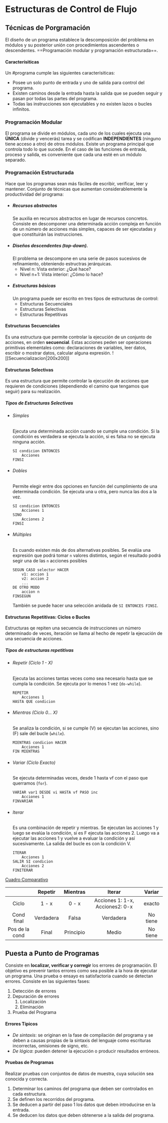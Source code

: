 # Estructuras de Control de Flujo
## Técnicas de Porgramación
El diseño de un programa establece la descomposición del problema en módulos y su posterior unión con procedimientos ascendentes o descendentes. ==Programación modular y programación estructurada==.
#### Caracterísiticas
Un #programa cumple las siguientes caracterísiticas: 
- Posee un solo punto de entrada y uno de salida para control del programa.
- Existen caminos desde la entrada hasta la salida que se pueden seguir y pasan por todas las partes del programa.
- Todas las instrucciones son ejecutables y no existen lazos o bucles infinitos.
### Programación Modular
El programa se divide en módulos, cada uno de los cuales ejecuta una **ÚNICA** (divide y vencerás) tarea y se codifican **INDEPENDIENTES** (ninguno tiene acceso a otro) de otros módulos.
Existe un programa principal que controla todo lo que sucede.
En el caso de las funciones de entrada, proceso y salida, es conveniente que cada una esté en un módulo separado.
### Programación Estructurada
Hace que los programas sean más fáciles de escribir, verificar, leer y mantener.
Conjunto de técnicas que aumentan considerablemente la productividad del programa:
- ##### Recursos  abstractos
	Se auxilia en recursos abstractos en lugar de recursos concretos. Consiste en descomponer una determinada acción compleja en función de un número de acciones más simples, capaces de ser ejecutadas y que constituirán las instrucciones.
- ##### Diseños descendentes (top-down).
	El problema se descompone en una serie de pasos sucesivos de refinamiento, obteniendo estructras jerárquicas.
	- Nivel n: Vista exterior: ¿Qué hace?
	- Nivel n+1: Vista interior: ¿Cómo lo hace?
- ##### Estructuras básicas
	Un programa puede ser escrito en tres tipos de estructuras de control:
	- Estructuras Secuenciales
	- Estructuras Selectivas
	- Estructuras Repetitivas
#### **Estructuras Secuenciales**
Es una estructura que permite controlar la ejecución de un conjunto de acciones, en orden **secuencial**.
Estas acciones peden ser operaciones primitivas elementales como: declaraciones de variables, leer datos, escribir o mostrar datos, calcular alguna expresión.
![[Secuencializacion|200x200]]
#### **Estructuras Selectivas**
Es una estructura que permite controlar la ejecución de acciones que requieren de condiciones (dependiendo el camino que tengamos que seguir) para su realización.
##### Tipos de Estructuras Selectivas
- ###### Simples
	Ejecuta una determinada acción cuando se cumple una condición. Si la condición es verdadera se ejecuta la acción, si es falsa no se ejecuta ninguna acción.
	```
	SI condicion ENTONCES
		Acciones
	FINSI
	```
- ###### Dobles
	Permite elegir entre dos opciones en función del cumplimiento de una determinada condición. Se ejecuta una u otra, pero nunca las dos a la vez.
	```
	SI condicion ENTONCES
		Acciones 1
	SINO
		Acciones 2
	FINSI
	```
- ###### Múltiples
	Es cuando existen más de dos alternativas posibles. Se evalúa una expresión que podrá tomar `n` valores distintos, según el resultado podrá segir una de las `n` acciones posibles
	```
	SEGUN CASO selector HACER
		v1: accion 1
		v2: accion 2
		...
	DE OTRO MODO
		accion n
	FINSEGUN
	```
	También se puede hacer una selección anidada de `SI ENTONCES FINSI`.
#### **Estructuras Repetitivas: Ciclos o Bucles**
Estructuras qe repiten una secuencia de instrucciones un número determinado de veces, iteración se llama al hecho de repetir la ejecución de una secuencia de acciones.
##### Tipos de estructuras repetitivas
- ###### Repetir (Ciclo 1 - X)
	Ejecuta las acciones tantas veces como sea necesario hasta que se cumpla la condición. Se ejecuta por lo menos 1 vez  (`do-while`).
	```
	REPETIR
		Acciones 1
	HASTA QUE condicion
	```
- ###### Mientras (Ciclo 0... X)
	Se analiza la condición, si se cumple (V) se ejecutan las acciones, sino (F) sale del bucle (`while`).
	```
	MIENTRAS condicion HACER
		Acciones 1
	FIN MIENTRAS
	```
- ###### Variar (Ciclo Exacto)
	Se ejecuta determinadas veces, desde 1 hasta vf con el paso que querramos (`for`).
	```
	VARIAR var1 DESDE vi HASTA vf PASO inc
		Acciones 1
	FINVARIAR
	```
- ###### Iterar 
	Es una combinación de repetir y mientras. Se ejecutan las acciones 1 y luego se evalúa la condición, si es F ejecuta las acciones 2. Luego va a ejecutar las acciones 1 y vuelve a evaluar la condición y así sucesivamente.
	La salida del bucle es con la condición V.
	```
	ITERAR
		Acciones 1
	SALIR SI condicion
		Acciones 2
	FINITERAR
	```

<ins>Cuadro Comparativo</ins>

| | Repetir | Mientras | Iterar | Variar|
|:---:|:-------:|:----------:|:-------:|:---------:|
|Ciclo| 1 - x | 0 - x| Acciones 1: 1-x, Acciones2: 0-x | exacto|
|Cond final| Verdadera| Falsa | Verdadera | No tiene |
|Pos de la cond| Final| Principio| Medio| No tiene|

## Puesta a Punto de Programas
Consiste en **localizar, verificar y corregir** los errores de programación. El objetivo es prevenir tantos errores como sea posible a la hora de ejecutar un programa. Una prueba o ensayo es satisfactoria cuando se detectan errores. Consiste en las siguientes fases:
1. Detección de errores
2. Depuración de errores
	1. Localización
	2. Eliminación
3. Prueba del Programa
#### Errores Típicos
- *De sintaxis*: se originan en la fase de compilación del programa y se deben a causas propias de la sintaxis del lenguaje como escrituras incorrectas, omisiones de signo, etc.
- *De lógica*: pueden detener la ejecución o producir resultados erróneos.
#### Pruebas de Programas
Realizar pruebas con conjuntos de datos de muestra, cuya solución sea conocida y correcta.
1. Determinar los caminos del programa que deben ser controlados en cada estructura.
2. Se definen los recorridos del programa.
3. Se deducen a partir del paso 1 los datos que deben introducirse en la entrada.
4. Se deducen los datos que deben obtenerse a la salida del programa.